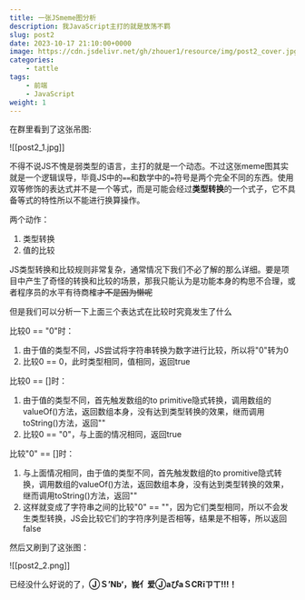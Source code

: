 ```yaml
---
title: 一张JSmeme图分析
description: 我JavaScript主打的就是放荡不羁
slug: post2
date: 2023-10-17 21:10:00+0000
image: https://cdn.jsdelivr.net/gh/zhouer1/resource/img/post2_cover.jpg
categories:
    - tattle
tags:
    - 前端
    - JavaScript
weight: 1
---
```


在群里看到了这张吊图:

![[post2_1.jpg]]

不得不说JS不愧是弱类型的语言，主打的就是一个动态。不过这张meme图其实就是一个逻辑误导，毕竟JS中的`==`和数学中的`=`符号是两个完全不同的东西。使用双等修饰的表达式并不是一个等式，而是可能会经过**类型转换**的一个式子，它不具备等式的特性所以不能进行换算操作。

两个动作：
1. 类型转换
2. 值的比较

JS类型转换和比较规则非常复杂，通常情况下我们不必了解的那么详细。要是项目中产生了奇怪的转换和比较的场景，那我只能认为是功能本身的构思不合理，或者程序员的水平有待商榷~~才不是因为懒呢~~

但是我们可以分析一下上面三个表达式在比较时究竟发生了什么

比较0 == "0"时：

1. 由于值的类型不同，JS尝试将字符串转换为数字进行比较，所以将"0"转为0
2. 比较0 == 0，此时类型相同，值相同，返回true

比较0 == []时：

1. 由于值的类型不同，首先触发数组的to primitive隐式转换，调用数组的valueOf()方法，返回数组本身，没有达到类型转换的效果，继而调用toString()方法，返回""
2. 比较0 == "0"，与上面的情况相同，返回true

比较"0" == []时：

1. 与上面情况相同，由于值的类型不同，首先触发数组的to promitive隐式转换，调用数组的valueOf()方法，返回数组本身，没有达到类型转换的效果，继而调用toString()方法，返回""
2. 这样就变成了字符串之间的比较"0" == ""，因为它们类型相同，所以不会发生类型转换，JS会比较它们的字符序列是否相等，结果是不相等，所以返回false

然后又刷到了这张图：

![[post2_2.png]]

已经没什么好说的了，**ⒿＳ’Nb‘，峩亻爱ⒿаぴаＳСRīㄗㄒ!!!！**
